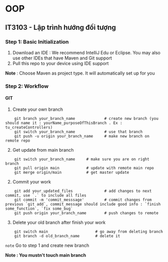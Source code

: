 # OOP
## IT3103 - Lập trình hướng đối tượng

### Step 1: Basic Initialization
1. Download an IDE : We recommend IntelliJ Edu or Eclipse. You may also use other IDEs that have Maven and Git support
2. Pull this repo to your device using IDE support

**Note** : Choose Maven as project type. It will automatically set up for you

### Step 2: Workflow 
 #### GIT
 1. Create your own branch
```Console
    git branch your_branch_name             # create new branch (you should name it : yourName_purposeOfThisBranch . Ex : tu_createControllers)
    git switch your_branch_name             # use that branch 
    git push -u origin your_branch_name     # make new branch on remote repo
```
 2. Get update from main branch
```Console
    git switch your_branch_name     # make sure you are on right branch 
    git pull origin main            # update with remote main repo
    git merge origin/main           # get master update
```
 2. Commit your work    
```Console
    git add your_updated_files              # add changes to next commit, use `.` to include all files  
    git commit -m 'commit_messsage'         # commit changes from previous `git add`, commit_message should include good info : `finish some_function`, `fix some_bug`
    git push origin your_branch_name        # push changes to remote
```
 3. Delete your old branch after finish your work
```Console
    git switch main                     # go away from deleting branch
    git branch -d old_branch_name       # delete it
```
``note`` Go to step 1 and create new branch

**Note : You mustn't touch main branch**
